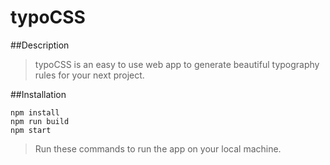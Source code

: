 # typoCSS

##Description

>typoCSS is an easy to use web app to generate beautiful typography rules for your next project.

##Installation

```
npm install
npm run build
npm start
```

>Run these commands to run the app on your local machine.